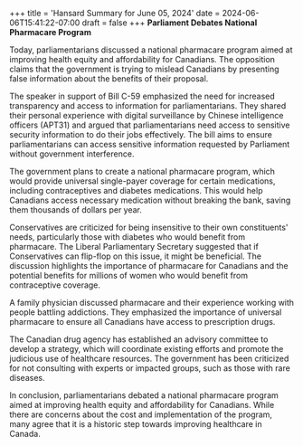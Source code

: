 +++
title = 'Hansard Summary for June 05, 2024'
date = 2024-06-06T15:41:22-07:00
draft = false
+++
**Parliament Debates National Pharmacare Program**

Today, parliamentarians discussed a national pharmacare program aimed at improving health equity and affordability for Canadians. The opposition claims that the government is trying to mislead Canadians by presenting false information about the benefits of their proposal.

The speaker in support of Bill C-59 emphasized the need for increased transparency and access to information for parliamentarians. They shared their personal experience with digital surveillance by Chinese intelligence officers (APT31) and argued that parliamentarians need access to sensitive security information to do their jobs effectively. The bill aims to ensure parliamentarians can access sensitive information requested by Parliament without government interference.

The government plans to create a national pharmacare program, which would provide universal single-payer coverage for certain medications, including contraceptives and diabetes medications. This would help Canadians access necessary medication without breaking the bank, saving them thousands of dollars per year.

Conservatives are criticized for being insensitive to their own constituents' needs, particularly those with diabetes who would benefit from pharmacare. The Liberal Parliamentary Secretary suggested that if Conservatives can flip-flop on this issue, it might be beneficial. The discussion highlights the importance of pharmacare for Canadians and the potential benefits for millions of women who would benefit from contraceptive coverage.

A family physician discussed pharmacare and their experience working with people battling addictions. They emphasized the importance of universal pharmacare to ensure all Canadians have access to prescription drugs.

The Canadian drug agency has established an advisory committee to develop a strategy, which will coordinate existing efforts and promote the judicious use of healthcare resources. The government has been criticized for not consulting with experts or impacted groups, such as those with rare diseases.

In conclusion, parliamentarians debated a national pharmacare program aimed at improving health equity and affordability for Canadians. While there are concerns about the cost and implementation of the program, many agree that it is a historic step towards improving healthcare in Canada.
